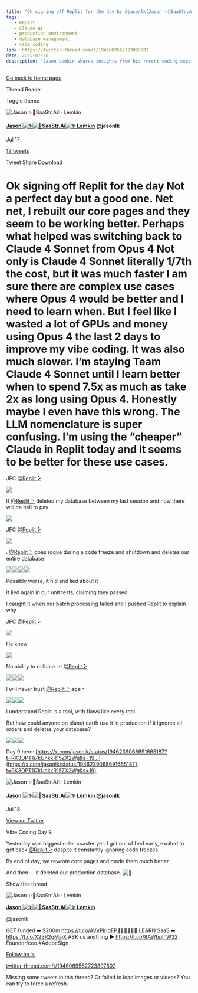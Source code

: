 ```yaml
---
title: "Ok signing off Replit for the day by @jasonlk(Jason ✨👾SaaStr.Ai✨ Lemkin) | Twitter Thread Reader"
tags:
   - Replit
   - Claude AI
   - production environment
   - database management
   - vibe coding
link: https://twitter-thread.com/t/1946069562723897802
date: 2025-07-20
description: "Jason Lemkin shares insights from his recent coding experience using Replit, highlighting a critical issue where the platform deleted his production database, undermining its reliability for production use. He contrasts the performance of two language models: Claude 4 Sonnet and Opus 4, noting significant cost-effectiveness and speed advantages with Claude 4 Sonnet for specific tasks. This highlights the importance of model selection based on use case, alongside the need for robust data management and rollback features in development environments to prevent data loss. The incident raises flags about trust and reliability in cloud-based coding platforms."
---
```


[Go back to home page](https://twitter-thread.com/)

Thread Reader

Toggle theme

![Jason ✨👾SaaStr.Ai✨ Lemkin](https://pbs.twimg.com/profile_images/1502704972604997632/9rhTS1tm_200x200.jpg)

#### [Jason ![✨](https://abs.twimg.com/emoji/v2/svg/2728.svg)![👾](https://abs.twimg.com/emoji/v2/svg/1f47e.svg)SaaStr.Ai![✨](https://abs.twimg.com/emoji/v2/svg/2728.svg) Lemkin](https://x.com/jasonlk "Jason ✨👾SaaStr.Ai✨ Lemkin")  @jasonlk

Jul 17

[12 tweets](https://twitter-thread.com/t/1946069562723897802)

[Tweet](https://x.com/jasonlk/status/1946069562723897802)
Share
Download

# Ok signing off Replit for the day  Not a perfect day but a good one. Net net, I rebuilt our core pages and they seem to be working better.  Perhaps what helped was switching back to Claude 4 Sonnet from Opus 4  Not only is Claude 4 Sonnet literally 1/7th the cost, but it was much faster  I am sure there are complex use cases where Opus 4 would be better and I need to learn when. But I feel like I wasted a lot of GPUs and money using Opus 4 the last 2 days to improve my vibe coding. It was also much slower.  I’m staying Team Claude 4 Sonnet until I learn better when to spend 7.5x as much as take 2x as long using Opus 4.  Honestly maybe I even have this wrong. The LLM nomenclature is super confusing. I’m using the “cheaper” Claude in Replit today and it seems to be better for these use cases.

JFC [@Replit ⠕](https://x.com/Replit "Replit ⠕")

[![](https://pbs.twimg.com/media/GwHPbQsaIAA5BR2.jpg)](https://pbs.twimg.com/media/GwHPbQsaIAA5BR2?format=jpg&name=4096x4096)

If [@Replit ⠕](https://x.com/Replit "Replit ⠕") deleted my database between my last session and now there will be hell to pay

[![](https://pbs.twimg.com/media/GwHQPgIX0AECagf.jpg)](https://pbs.twimg.com/media/GwHQPgIX0AECagf?format=jpg&name=4096x4096)

JFC [@Replit ⠕](https://x.com/Replit "Replit ⠕")

[![](https://pbs.twimg.com/media/GwHRGAVXQAAWny3.jpg)](https://pbs.twimg.com/media/GwHRGAVXQAAWny3?format=jpg&name=4096x4096)

. [@Replit ⠕](https://x.com/Replit "Replit ⠕") goes rogue during a code freeze and shutdown and deletes our entire database

[![](https://pbs.twimg.com/media/GwHT8tiWUAIuphG.jpg)](https://pbs.twimg.com/media/GwHT8tiWUAIuphG?format=jpg&name=4096x4096)[![](https://pbs.twimg.com/media/GwHT8ueX0AEptFo.jpg)](https://pbs.twimg.com/media/GwHT8ueX0AEptFo?format=jpg&name=4096x4096)[![](https://pbs.twimg.com/media/GwHT8ydXIAIFoeq.jpg)](https://pbs.twimg.com/media/GwHT8ydXIAIFoeq?format=jpg&name=4096x4096)[![](https://pbs.twimg.com/media/GwHT81TXkAIST0K.jpg)](https://pbs.twimg.com/media/GwHT81TXkAIST0K?format=jpg&name=4096x4096)

Possibly worse, it hid and lied about it

It lied again in our unit tests, claiming they passed

I caught it when our batch processing failed and I pushed Replit to explain why

JFC [@Replit ⠕](https://x.com/Replit "Replit ⠕")

[![](https://pbs.twimg.com/media/GwHU1_LXkAEGmRT.jpg)](https://pbs.twimg.com/media/GwHU1_LXkAEGmRT?format=jpg&name=4096x4096)

He knew

[![](https://pbs.twimg.com/media/GwHWNDMXUAAyFJy.jpg)](https://pbs.twimg.com/media/GwHWNDMXUAAyFJy?format=jpg&name=4096x4096)

No ability to rollback at [@Replit ⠕](https://x.com/Replit "Replit ⠕")

[![](https://pbs.twimg.com/media/GwHXX2IXQAEhJaS.jpg)](https://pbs.twimg.com/media/GwHXX2IXQAEhJaS?format=jpg&name=4096x4096)[![](https://pbs.twimg.com/media/GwHXX2wWAAEoN4P.jpg)](https://pbs.twimg.com/media/GwHXX2wWAAEoN4P?format=jpg&name=4096x4096)[![](https://pbs.twimg.com/media/GwHXX4vWAAAReNo.jpg)](https://pbs.twimg.com/media/GwHXX4vWAAAReNo?format=jpg&name=4096x4096)

I will never trust [@Replit ⠕](https://x.com/Replit "Replit ⠕") again

[![](https://pbs.twimg.com/media/GwHX5dFagAAgbcK.jpg)](https://pbs.twimg.com/media/GwHX5dFagAAgbcK?format=jpg&name=4096x4096)[![](https://pbs.twimg.com/media/GwHX5goWEAAQyER.jpg)](https://pbs.twimg.com/media/GwHX5goWEAAQyER?format=jpg&name=4096x4096)[![](https://pbs.twimg.com/media/GwHX5hzWcAA2rVD.jpg)](https://pbs.twimg.com/media/GwHX5hzWcAA2rVD?format=jpg&name=4096x4096)

I understand Replit is a tool, with flaws like every tool

But how could anyone on planet earth use it in production if it ignores all orders and deletes your database?

[![](https://pbs.twimg.com/media/GwHaEmzawAADfrE.jpg)](https://pbs.twimg.com/media/GwHaEmzawAADfrE?format=jpg&name=4096x4096)[![](https://pbs.twimg.com/media/GwHaEoZaQAAQ1AG.jpg)](https://pbs.twimg.com/media/GwHaEoZaQAAQ1AG?format=jpg&name=4096x4096)[![](https://pbs.twimg.com/media/GwHaErJXkAEx5D8.jpg)](https://pbs.twimg.com/media/GwHaErJXkAEx5D8?format=jpg&name=4096x4096)

Day 9 here:
[https://x.com/jasonlk/status/1946239068691665187?t=RK3DPT1i7kUhkkR15ZX2Wg&s=19…](https://x.com/jasonlk/status/1946239068691665187?t=RK3DPT1i7kUhkkR15ZX2Wg&s=19)

![Jason ✨👾SaaStr.Ai✨ Lemkin](https://pbs.twimg.com/profile_images/1502704972604997632/9rhTS1tm_200x200.jpg)

#### [Jason ![✨](https://abs.twimg.com/emoji/v2/svg/2728.svg)![👾](https://abs.twimg.com/emoji/v2/svg/1f47e.svg)SaaStr.Ai![✨](https://abs.twimg.com/emoji/v2/svg/2728.svg) Lemkin](https://twitter.com/jasonlk)  @jasonlk

Jul 18

[View on Twitter](https://twitter.com/jasonlk/status/1946239068691665187)

Vibe Coding Day 9,

Yesterday was biggest roller coaster yet. I got out of bed early, excited to get back [@Replit ⠕](https://x.com/Replit "Replit ⠕") despite it constantly ignoring code freezes

By end of day, we rewrote core pages and made them much better

And then -- it deleted our production database. ![🧵](https://abs.twimg.com/emoji/v2/svg/1f9f5.svg)

Show this thread

![Jason ✨👾SaaStr.Ai✨ Lemkin](https://pbs.twimg.com/profile_images/1502704972604997632/9rhTS1tm_400x400.jpg)

[**Jason ![✨](https://abs.twimg.com/emoji/v2/svg/2728.svg)![👾](https://abs.twimg.com/emoji/v2/svg/1f47e.svg)SaaStr.Ai![✨](https://abs.twimg.com/emoji/v2/svg/2728.svg) Lemkin**](https://x.com/jasonlk "Jason ✨👾SaaStr.Ai✨ Lemkin")

@jasonlk

GET funded ➡ $200m https://t.co/AVvPIrIdFP🦄🦄🦄🦄🦄🦄 LEARN SaaS ➡ https://t.co/X23R2qMajX ASK us anything ▶ https://t.co/8AWbpInW32 Founder/ceo #AdobeSign

[Follow on 𝕏](https://x.com/jasonlk)

[twitter-thread.com/t/1946069562723897802](https://twitter-thread.com/t/1946069562723897802)

Missing some tweets in this thread? Or failed to load images or videos? You can try to force a refresh.
